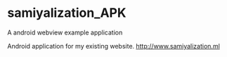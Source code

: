 # samiyalization_APK

A android webview example  application

Android application for my existing website.
http://www.samiyalization.ml
